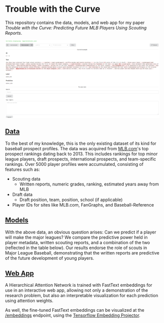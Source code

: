 # Trouble with the Curve


This repository contains the data, models, and web app for my paper _Trouble with the Curve: Predicting Future MLB Players Using Scouting Reports_.

![img](webapp/img/screenshot.png)

## [Data](https://github.com/jacobdanovitch/Trouble-With-The-Curve/tree/master/data)

To the best of my knowledge, this is the only existing dataset of its kind for baseball prospect profiles. The data was acquired from [MLB.com](http://m.mlb.com/prospects/2019)'s top prospect rankings dating back to 2013. This includes rankings for top minor league players, draft prospects, international prospects, and team-specific rankings. Over 5000 player profiles were accumulated, consisting of features such as: 

* Scouting data
  * Written reports, numeric grades, ranking, estimated years away from MLB
* Draft data
  * Draft position, team, position, school (if applicable)
* Player IDs for sites like MLB.com, FanGraphs, and Baseball-Reference

## [Models](https://github.com/jacobdanovitch/Trouble-With-The-Curve/tree/master/notebooks)

With the above data, an obvious question arises: Can we predict if a player will make the major leagues? We compare the predictive power held in player metadata, written scouting reports, and a combination of the two (reflected in the table below). Our results endorse the role of scouts in Major League Baseball, demonstrating that the written reports are predictive of the future development of young players.

## [Web App](https://github.com/jacobdanovitch/Trouble-With-The-Curve/tree/master/webapp)

A Hierarchical Attention Network is trained with FastText embeddings for use in an interactive web app, allowing not only a demonstration of the research problem, but also an interpretable visualization for each prediction using attention weights.

As well, the fine-tuned FastText embeddings can be visualized at the [/embeddings](/embeddings) endpoint, using the [Tensorflow Embedding Projector](https://github.com/tensorflow/embedding-projector-standalone/).
